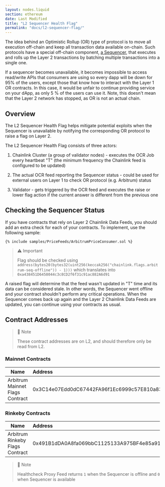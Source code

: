 ```yaml
---
layout: nodes.liquid
section: ethereum
date: Last Modified
title: "L2 Sequencer Health Flag"
permalink: "docs/l2-sequencer-flag/"
---
```


The idea behind an Optimistic Rollup (OR) type of protocol is to move all execution off-chain and keep all transaction data available on-chain. Such protocols have a special off-chain component, [a Sequencer](https://medium.com/stakefish/optimistic-rollups-how-they-work-and-why-they-matter-3f677a504fcf), that executes and rolls up the Layer 2 transactions by batching multiple transactions into a single one.

If a sequencer becomes unavailable, it becomes impossible to access read/write APIs that consumers are using so every dapp will be down for 95% of the users, except those that know how to interact with the Layer 1 OR contracts. In this case, it would be unfair to continue providing service on your dApp, as only 5 % of the users can use it. Note, this doesn't mean that the Layer 2 network has stopped, as OR is not an actual chain.

## Overview

The L2 Sequencer Health Flag helps mitigate potential exploits when the Sequencer is unavailable by notifying the corresponding OR protocol to raise a flag on Layer 2.

The L2 Sequencer Health Flag consists of three actors:

1) Chainlink Cluster (a group of validator nodes) - executes the OCR Job every heartbeat "T" (the minimum frequency the Chainlink feed is configured to be updated)

2) The actual OCR feed reporting the Sequencer status - could be used for external users on Layer 1 to check OR protocol (e.g. Arbitrum) status

3) Validator - gets triggered by the OCR feed and executes the raise or lower flag action if the current answer is different from the previous one

## Checking the Sequencer Status

If you have contracts that rely on Layer 2 Chainlink Data Feeds, you should add an extra check for each of your contracts. To implement, use the following sample:

```solidity Rinkeby
{% include samples/PriceFeeds/ArbitrumPriceConsumer.sol %}
```

> ⚠️ Important
> 
> Flag should be checked using `address(bytes20(bytes32(uint256(keccak256("chainlink.flags.arbitrum-seq-offline")) - 1)))` which translates into `0xa438451D6458044c3c8CD2f6f31c91ac882A6d91`

A raised flag will determine that the feed wasn't updated in "T" time and its data can be considered stale. In other words, the Sequencer went offline and your contract shouldn't perform any critical operations. When the Sequencer comes back up again and the Layer 2 Chainlink Data Feeds are updated, you can continue using your contracts as usual.

## Contract Addresses

> 📘 Note
>
> These contract addresses are on L2, and should therefore only be read from L2.

### Mainnet Contracts

| Name                              | Address                                    |
| --------------------------------- |:------------------------------------------ |
| Arbitrum Mainnet Flags Contract   | 0x3C14e07Edd0dC67442FA96f1Ec6999c57E810a83 |

### Rinkeby Contracts

| Name                             | Address                                    |
| -------------------------------- |:------------------------------------------ |
| Arbitrum Rinkeby Flags Contract  | 0x491B1dDA0A8fa069bbC1125133A975BF4e85a91b |

> 📘 Note
> 
> Healthcheck Proxy Feed returns `1` when the Sequencer is offline and `0` when Sequencer is available